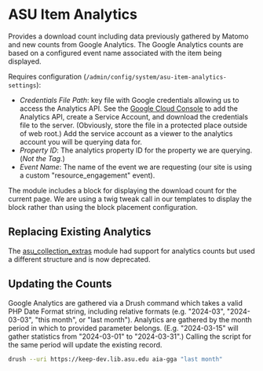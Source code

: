 ASU Item Analytics
==================

Provides a download count including data previously gathered by Matomo and new counts from Google Analytics. The Google Analytics counts are based on a configured event name associated with the item being displayed.

Requires configuration (`/admin/config/system/asu-item-analytics-settings`):
- *Credentials File Path*: key file with Google credentials allowing us to access the Analytics API. See the [Google Cloud Console](https://console.cloud.google.com/apis/dashboard) to add the Analytics API, create a Service Account, and download the credentials file to the server. (Obviously, store the file in a protected place outside of web root.) Add the service account as a viewer to the analytics account you will be querying data for.
- *Property ID*: The analytics property ID for the property we are querying. (*Not the Tag.*)
- *Event Name*: The name of the event we are requesting (our site is using a custom "resource_engagement" event).

The module includes a block for displaying the download count for the current page. We are using a twig tweak call in our templates to display the block rather than using the block placement configuration.

## Replacing Existing Analytics

The [asu_collection_extras](https://github.com/asulibraries/islandora-repo/tree/develop/web/modules/custom/asu_collection_extras) module had support for analytics counts but used a different structure and is now deprecated.

## Updating the Counts

Google Analytics are gathered via a Drush command which takes a valid PHP Date Format string, including relative formats (e.g. "2024-03", "2024-03-03", "this month", or "last month"). Analytics are gathered by the month period in which to provided parameter belongs. (E.g. "2024-03-15" will gather statistics from "2024-03-01" to "2024-03-31".) Calling the script for the same period will update the existing record.

```sh
drush --uri https://keep-dev.lib.asu.edu aia-gga "last month"
```
